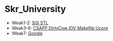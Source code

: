 # Skr_University

- Weak1-2:   [SGI STL](weak&#32;1-2/)
- Weak3-6:   [CSAPP DirtyCow IOV Makefile Ucore](weak&#32;3-6/)
- Weak7:   [Google](weak&#32;7/)